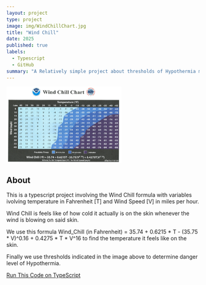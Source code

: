 ```yaml
---
layout: project
type: project
image: img/WindChillChart.jpg
title: "Wind Chill"
date: 2025
published: true
labels:
  - Typescript
  - GitHub
summary: "A Relatively simple project about thresholds of Hypothermia made during ICS 314 quiz."
---
```


<img src="/img/WindChillChart.jpg" alt="Wind Chill Chart" width="300" height="200">

## About

This is a typescript project involving the Wind Chill formula with variables ivolving temperature in Fahrenheit [T] and Wind Speed [V] in miles per hour.

Wind Chill is feels like of how cold it actually is on the skin whenever the wind is blowing on said skin.

We use this formula Wind_Chill (in Fahrenheit) = 35.74 + 0.6215 * T - (35.75 * V)^0.16 + 0.4275 * T * V^16 to find the temperature it feels like on the skin.

Finally we use thresholds indicated in the image above to determine danger level of Hypothermia.

[Run This Code on TypeScript](https://tinyurl.com/3cxr7z9)
